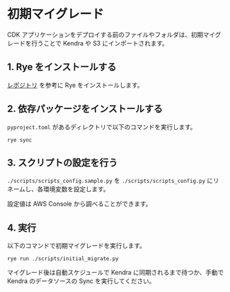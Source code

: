 # 初期マイグレード

CDK アプリケーションをデプロイする前のファイルやフォルダは、初期マイグレードを行うことで Kendra や S3 にインポートされます。

## 1. Rye をインストールする
[レポジトリ](https://github.com/astral-sh/rye) を参考に Rye をインストールします。

## 2. 依存パッケージをインストールする
`pyproject.toml` があるディレクトリで以下のコマンドを実行します。

```
rye sync
```

## 3. スクリプトの設定を行う
`./scripts/scripts_config.sample.py` を `./scripts/scripts_config.py` にリネームし、各環境変数を設定します。

設定値は AWS Console から調べることができます。

## 4. 実行
以下のコマンドで初期マイグレードを実行します。

```
rye run ./scripts/initial_migrate.py
```

マイグレード後は自動スケジュールで Kendra に同期されるまで待つか、手動で Kendra のデータソースの Sync を実行してください。
